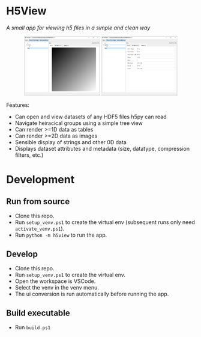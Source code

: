 # H5View

_A small app for viewing h5 files in a simple and clean way_

<p align="center"><img src="./docs/screenshots/img.png" width="40%"> <img src="./docs/screenshots/metadata.png" width="40%"></p>

Features:

 - Can open and view datasets of any HDF5 files h5py can read
 - Navigate heiracical groups using a simple tree view
 - Can render >=1D data as tables
 - Can render >=2D data as images
 - Sensible display of strings and other 0D data
 - Displays dataset attributes and metadata (size, datatype, compression filters, etc.)

# Development

## Run from source

 - Clone this repo.
 - Run `setup_venv.ps1` to create the virtual env (subsequent runs only need `activate_venv.ps1`).
 - Run `python -m h5view` to run the app.

## Develop

 - Clone this repo.
 - Run `setup_venv.ps1` to create the virtual env.
 - Open the workspace is VSCode.
 - Select the venv in the venv menu.
 - The ui conversion is run automatically before running the app.

## Build executable

 - Run `build.ps1`
